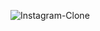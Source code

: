 ![Instagram-Clone](https://github.com/casmarques05/Instagram-Clone/assets/130240942/73f375b1-acb7-4be9-b229-467698c4397c)
